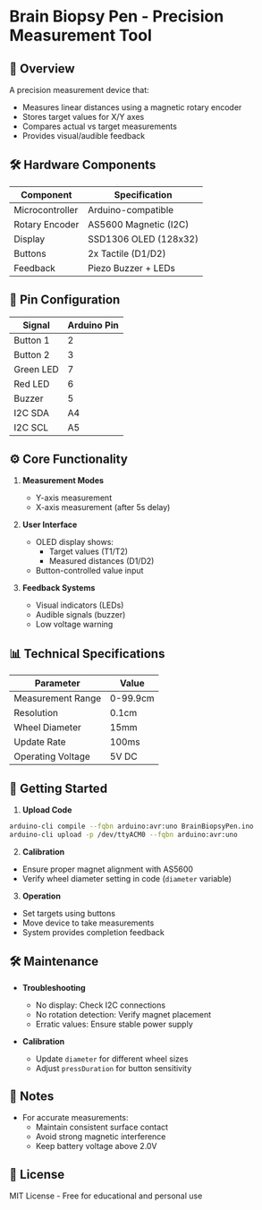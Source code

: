 # Brain Biopsy Pen - Precision Measurement Tool

## 📖 Overview
A precision measurement device that:
- Measures linear distances using a magnetic rotary encoder
- Stores target values for X/Y axes
- Compares actual vs target measurements
- Provides visual/audible feedback

## 🛠 Hardware Components
| Component               | Specification           |
|-------------------------|-------------------------|
| Microcontroller         | Arduino-compatible      |
| Rotary Encoder          | AS5600 Magnetic (I2C)  |
| Display                 | SSD1306 OLED (128x32)   |
| Buttons                 | 2x Tactile (D1/D2)      |
| Feedback                | Piezo Buzzer + LEDs     |

## 🔌 Pin Configuration
| Signal          | Arduino Pin |
|----------------|------------|
| Button 1       | 2          |
| Button 2       | 3          |
| Green LED      | 7          |
| Red LED        | 6          |
| Buzzer         | 5          |
| I2C SDA        | A4         |
| I2C SCL        | A5         |

## ⚙️ Core Functionality
1. **Measurement Modes**
   - Y-axis measurement
   - X-axis measurement (after 5s delay)
   
2. **User Interface**
   - OLED display shows:
     - Target values (T1/T2)
     - Measured distances (D1/D2)
   - Button-controlled value input

3. **Feedback Systems**
   - Visual indicators (LEDs)
   - Audible signals (buzzer)
   - Low voltage warning

## 📊 Technical Specifications
| Parameter          | Value       |
|--------------------|-------------|
| Measurement Range  | 0-99.9cm    |
| Resolution         | 0.1cm       |
| Wheel Diameter     | 15mm        |
| Update Rate        | 100ms       |
| Operating Voltage  | 5V DC       |

## 🚀 Getting Started
1. **Upload Code**
```bash
arduino-cli compile --fqbn arduino:avr:uno BrainBiopsyPen.ino
arduino-cli upload -p /dev/ttyACM0 --fqbn arduino:avr:uno
```

2. **Calibration**
- Ensure proper magnet alignment with AS5600
- Verify wheel diameter setting in code (`diameter` variable)

3. **Operation**
- Set targets using buttons
- Move device to take measurements
- System provides completion feedback

## 🛠️ Maintenance
- **Troubleshooting**
  - No display: Check I2C connections
  - No rotation detection: Verify magnet placement
  - Erratic values: Ensure stable power supply

- **Calibration**
  - Update `diameter` for different wheel sizes
  - Adjust `pressDuration` for button sensitivity

## 📝 Notes
- For accurate measurements:
  - Maintain consistent surface contact
  - Avoid strong magnetic interference
  - Keep battery voltage above 2.0V

## 📜 License
MIT License - Free for educational and personal use
